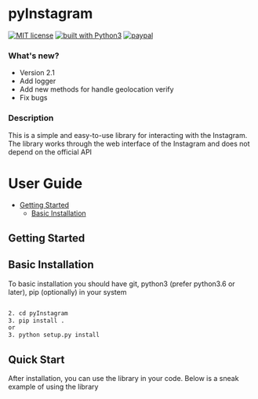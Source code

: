 # pyInstagram
[![MIT license](https://img.shields.io/badge/license-MIT-blue.svg)](
https://github.com/OlegYurchik/InstaParser/blob/master/LICENSE)
[![built with Python3](https://img.shields.io/badge/built%20with-Python3-red.svg)](
https://www.python.org/)
[![paypal](https://img.shields.io/badge/-PayPal-blue.svg)](
https://www.paypal.com/cgi-bin/webscr?cmd=_s-xclick&hosted_button_id=YHRDQM5C3MJ3U)

### What's new?
* Version 2.1
* Add logger
* Add new methods for handle geolocation verify 
* Fix bugs
### Description
This is a simple and easy-to-use library for interacting with the Instagram. The library works
through the web interface of the Instagram and does not depend on the official API

User Guide
=================

* [Getting Started](#getting-started)
  * [Basic Installation](#basic-installation)

## Getting Started
## Basic Installation
To basic installation you should have git, python3 (prefer python3.6 or later), pip (optionally) in
your system
```bash

2. cd pyInstagram
3. pip install .
or
3. python setup.py install
```
## Quick Start
After installation, you can use the library in your code. Below is a sneak example of using the
library

